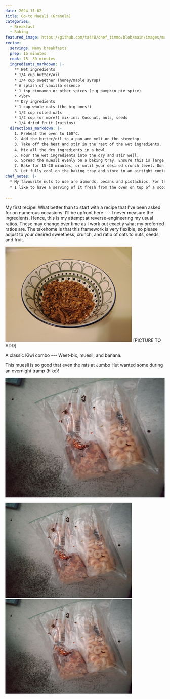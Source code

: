 ```yaml
---
date: 2024-11-02
title: Go-to Muesli (Granola)
categories:
  - Breakfast
  - Baking
featured_image: https://github.com/ta440/chef_timmo/blob/main/images/muesli1.jpg
recipe:
  servings: Many breakfasts
  prep: 15 minutes
  cook: 15--30 minutes
  ingredients_markdown: |-
    ** Wet ingredients
    * 1/4 cup butter/oil
    * 1/4 cup sweetner (honey/maple syrup)
    * A splash of vanilla essence
    * 1 tsp cinnamon or other spices (e.g pumpkin pie spice)
    * <\br>
    ** Dry ingredients
    * 1 cup whole oats (the big ones!)
    * 1/2 cup rolled oats
    * 1/2 cup (or more!) mix-ins: Coconut, nuts, seeds
    * 1/4 dried fruit (raisins)
  directions_markdown: |-
    1. Preheat the oven to 160°C.
    2. Add the butter/oil to a pan and melt on the stovetop. 
    3. Take off the heat and stir in the rest of the wet ingredients.
    4. Mix all the dry ingredients in a bowl.
    5. Pour the wet ingredients into the dry and stir well.
    6. Spread the muesli evenly on a baking tray. Ensure this is large enough to have it not layered too high.
    7. Bake for 15-20 minutes, or until your desired crunch level. Don't stir during this time, as it breaks the clump formation. Also, pull it out slightly before it's fully done, as it'll continue to cook through residual heat.
    8. Let fully cool on the baking tray and store in an airtight container.
chef_notes: |-
  * My favourite nuts to use are almonds, pecans and pistachios. For the seeds, I like pumpkin, chia, and sesame; feel free to add sunflower seeds, but I'm not the biggest fan of these here.
  * I like to have a serving of it fresh from the oven on top of a scoop of vanilla icecream. One has to taste test the product, after all!

---
```

My first recipe! What better than to start with a recipe that I've been asked for on numerous occasions. I'll be upfront here --- I never measure the ingredients. Hence, this is my attempt at reverse-engineering my usual ratios. These may change over time as I work out exactly what my preferred ratios are. The takehome is that this framework is very flexible, so please adjust to your desired sweetness, crunch, and ratio of oats to nuts, seeds, and fruit.

<img src="/images/muesli1.jpg" width="400"/>
[PICTURE TO ADD]

A classic Kiwi combo --- Weet-bix, muesli, and banana.

This muesli is so good that even the rats at Jumbo Hut wanted some during an overnight tramp (hike)!

![Mice like granola](https://github.com/ta440/chef_timmo/blob/main/images/mice_like_granola.jpg)

<img src="../images/mice_like_granola.jpg" width="400"/>

<img src="./../images/mice_like_granola.jpg" width="400"/>
